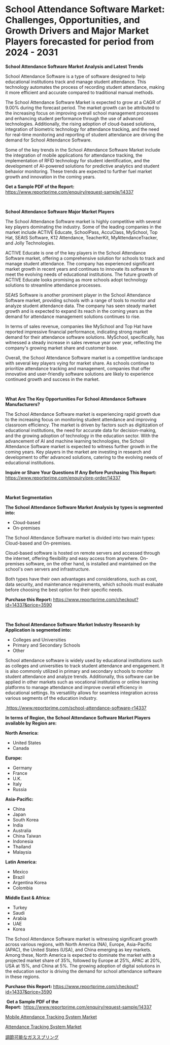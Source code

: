 <p><h1>School Attendance Software Market: Challenges, Opportunities, and Growth Drivers and Major Market Players forecasted for period from 2024 - 2031</h1></p><p><strong>School Attendance Software Market Analysis and Latest Trends</strong></p>
<p><p>School Attendance Software is a type of software designed to help educational institutions track and manage student attendance. This technology automates the process of recording student attendance, making it more efficient and accurate compared to traditional manual methods.</p><p>The School Attendance Software Market is expected to grow at a CAGR of 9.00% during the forecast period. The market growth can be attributed to the increasing focus on improving overall school management processes and enhancing student performance through the use of advanced technologies. Additionally, the rising adoption of cloud-based solutions, integration of biometric technology for attendance tracking, and the need for real-time monitoring and reporting of student attendance are driving the demand for School Attendance Software.</p><p>Some of the key trends in the School Attendance Software Market include the integration of mobile applications for attendance tracking, the implementation of RFID technology for student identification, and the development of AI-powered solutions for predictive analytics and student behavior monitoring. These trends are expected to further fuel market growth and innovation in the coming years.</p></p>
<p><strong>Get a Sample PDF of the Report:&nbsp;</strong> <a href="https://www.reportprime.com/enquiry/request-sample/14337">https://www.reportprime.com/enquiry/request-sample/14337</a></p>
<p>&nbsp;</p>
<p><strong>School Attendance Software Major Market Players</strong></p>
<p><p>The School Attendance Software market is highly competitive with several key players dominating the industry. Some of the leading companies in the market include ACTIVE Educate, SchoolPass, AccuClass, MySchool, Top Hat, SEAtS Software, K12 Attendance, TeacherKit, MyAttendanceTracker, and Jolly Technologies.</p><p>ACTIVE Educate is one of the key players in the School Attendance Software market, offering a comprehensive solution for schools to track and manage student attendance. The company has experienced significant market growth in recent years and continues to innovate its software to meet the evolving needs of educational institutions. The future growth of ACTIVE Educate looks promising as more schools adopt technology solutions to streamline attendance processes.</p><p>SEAtS Software is another prominent player in the School Attendance Software market, providing schools with a range of tools to monitor and analyze student attendance data. The company has seen steady market growth and is expected to expand its reach in the coming years as the demand for attendance management solutions continues to rise.</p><p>In terms of sales revenue, companies like MySchool and Top Hat have reported impressive financial performance, indicating strong market demand for their attendance software solutions. MySchool, specifically, has witnessed a steady increase in sales revenue year over year, reflecting the company's growing market share and customer base.</p><p>Overall, the School Attendance Software market is a competitive landscape with several key players vying for market share. As schools continue to prioritize attendance tracking and management, companies that offer innovative and user-friendly software solutions are likely to experience continued growth and success in the market.</p></p>
<p>&nbsp;</p>
<p><strong>What Are The Key Opportunities For School Attendance Software Manufacturers?</strong></p>
<p><p>The School Attendance Software market is experiencing rapid growth due to the increasing focus on monitoring student attendance and improving classroom efficiency. The market is driven by factors such as digitization of educational institutions, the need for accurate data for decision-making, and the growing adoption of technology in the education sector. With the advancement of AI and machine learning technologies, the School Attendance Software market is expected to witness further growth in the coming years. Key players in the market are investing in research and development to offer advanced solutions, catering to the evolving needs of educational institutions.</p></p>
<p><strong>Inquire or Share Your Questions If Any Before Purchasing This Report:</strong> <a href="https://www.reportprime.com/enquiry/pre-order/14337">https://www.reportprime.com/enquiry/pre-order/14337</a></p>
<p>&nbsp;</p>
<p><strong>Market Segmentation</strong></p>
<p><strong>The School Attendance Software Market Analysis by types is segmented into:</strong></p>
<p><ul><li>Cloud-based</li><li>On-premises</li></ul></p>
<p><p>The School Attendance Software market is divided into two main types: Cloud-based and On-premises. </p><p>Cloud-based software is hosted on remote servers and accessed through the internet, offering flexibility and easy access from anywhere. On-premises software, on the other hand, is installed and maintained on the school's own servers and infrastructure.</p><p>Both types have their own advantages and considerations, such as cost, data security, and maintenance requirements, which schools must evaluate before choosing the best option for their specific needs.</p></p>
<p><strong>Purchase this Report:&nbsp;</strong><a href="https://www.reportprime.com/checkout?id=14337&price=3590">https://www.reportprime.com/checkout?id=14337&price=3590</a></p>
<p>&nbsp;</p>
<p><strong>The School Attendance Software Market Industry Research by Application is segmented into:</strong></p>
<p><ul><li>Colleges and Universities</li><li>Primary and Secondary Schools</li><li>Other</li></ul></p>
<p><p>School attendance software is widely used by educational institutions such as colleges and universities to track student attendance and engagement. It is also commonly utilized in primary and secondary schools to monitor student attendance and analyze trends. Additionally, this software can be applied in other markets such as vocational institutions or online learning platforms to manage attendance and improve overall efficiency in educational settings. Its versatility allows for seamless integration across various segments of the education industry.</p></p>
<p><a href="https://www.reportprime.com/school-attendance-software-r14337">&nbsp;https://www.reportprime.com/school-attendance-software-r14337</a></p>
<p><strong>In terms of Region, the School Attendance Software Market Players available by Region are:</strong></p>
<p>
    <p> <strong> North America: </strong>
        <ul>
            <li>United States</li>
            <li>Canada</li>
        </ul>
        </p> 
    <p> <strong> Europe: </strong>
        <ul>
            <li>Germany</li>
            <li>France</li>
            <li>U.K.</li>
            <li>Italy</li>
            <li>Russia</li>
        </ul>
        </p> 
    <p> <strong> Asia-Pacific: </strong>
        <ul>
            <li>China</li>
            <li>Japan</li>
            <li>South Korea</li>
            <li>India</li>
            <li>Australia</li>
            <li>China Taiwan</li>
            <li>Indonesia</li>
            <li>Thailand</li>
            <li>Malaysia</li>
        </ul>
        </p> 
    <p> <strong> Latin America: </strong>
        <ul>
            <li>Mexico</li>
            <li>Brazil</li>
            <li>Argentina Korea</li>
            <li>Colombia</li>
        </ul>
        </p> 
    <p> <strong> Middle East & Africa: </strong>
        <ul>
            <li>Turkey</li>
            <li>Saudi</li>
            <li>Arabia</li>
            <li>UAE</li>
            <li>Korea</li>
        </ul>
    </p>
    </p>
<p><p>The School Attendance Software market is witnessing significant growth across various regions, with North America (NA), Europe, Asia-Pacific (APAC), the United States (USA), and China emerging as key markets. Among these, North America is expected to dominate the market with a projected market share of 35%, followed by Europe at 25%, APAC at 20%, USA at 15%, and China at 5%. The growing adoption of digital solutions in the education sector is driving the demand for school attendance software in these regions.</p></p>
<p><strong>Purchase this Report: </strong><a href="https://www.reportprime.com/checkout?id=14337&price=3590">https://www.reportprime.com/checkout?id=14337&price=3590</a></p>
<p>&nbsp;<strong>Get a Sample PDF of the Report:&nbsp;&nbsp;</strong><a href="https://www.reportprime.com/enquiry/request-sample/14337">https://www.reportprime.com/enquiry/request-sample/14337</a></p>
<p><strong></strong></p>
<p><p><a href="https://github.com/ruddyyedelwadw/Market-Research-Report-List-2/blob/main/mobile-attendance-tracking-system-market.md">Mobile Attendance Tracking System Market</a></p><p><a href="https://github.com/jaidynmorantestelletmjzya/Market-Research-Report-List-2/blob/main/attendance-tracking-system-market.md">Attendance Tracking System Market</a></p><p><a href="https://github.com/SantosDicki04/Market-Research-Report-List-1/blob/main/340598225294.md">調節可能なガススプリング</a></p></p>